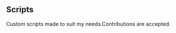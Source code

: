 ## Scripts
Custom scripts made to suit my needs.Contributions are accepted.


























